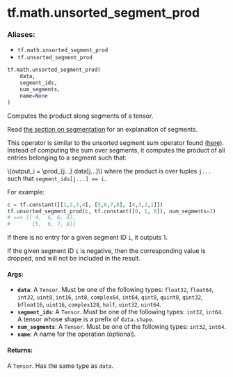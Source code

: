 <div itemscope itemtype="http://developers.google.com/ReferenceObject">
<meta itemprop="name" content="tf.math.unsorted_segment_prod" />
<meta itemprop="path" content="Stable" />
</div>

# tf.math.unsorted_segment_prod

### Aliases:

* `tf.math.unsorted_segment_prod`
* `tf.unsorted_segment_prod`

``` python
tf.math.unsorted_segment_prod(
    data,
    segment_ids,
    num_segments,
    name=None
)
```

Computes the product along segments of a tensor.

Read
[the section on segmentation](https://tensorflow.org/api_docs/python/tf/math#Segmentation)
for an explanation of segments.

This operator is similar to the unsorted segment sum operator found
[(here)](../../../api_docs/python/math_ops.md#UnsortedSegmentSum).
Instead of computing the sum over segments, it computes the product of all
entries belonging to a segment such that:

\\(output_i = \prod_{j...} data[j...]\\) where the product is over tuples
`j...` such that `segment_ids[j...] == i`.

For example:

``` python
c = tf.constant([[1,2,3,4], [5,6,7,8], [4,3,2,1]])
tf.unsorted_segment_prod(c, tf.constant([0, 1, 0]), num_segments=2)
# ==> [[ 4,  6, 6, 4],
#       [5,  6, 7, 8]]
```

If there is no entry for a given segment ID `i`, it outputs 1.

If the given segment ID `i` is negative, then the corresponding value is
dropped, and will not be included in the result.

#### Args:

* <b>`data`</b>: A `Tensor`. Must be one of the following types: `float32`, `float64`, `int32`, `uint8`, `int16`, `int8`, `complex64`, `int64`, `qint8`, `quint8`, `qint32`, `bfloat16`, `uint16`, `complex128`, `half`, `uint32`, `uint64`.
* <b>`segment_ids`</b>: A `Tensor`. Must be one of the following types: `int32`, `int64`.
    A tensor whose shape is a prefix of `data.shape`.
* <b>`num_segments`</b>: A `Tensor`. Must be one of the following types: `int32`, `int64`.
* <b>`name`</b>: A name for the operation (optional).


#### Returns:

A `Tensor`. Has the same type as `data`.